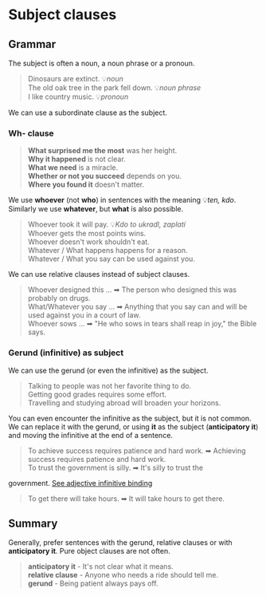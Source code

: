 # Subject clauses

## Grammar

The subject is often a noun, a noun phrase or a pronoun.

> Dinosaurs are extinct. 💡*noun* <br/>
> The old oak tree in the park fell down. 💡*noun phrase* <br/>
> I like country music. 💡*pronoun* <br/>

We can use a subordinate clause as the subject.

### Wh- clause

> **What surprised me the most** was her height. <br/>
> **Why it happened** is not clear. <br/>
> **What we need** is a miracle. <br/>
> **Whether or not you succeed** depends on you. <br/>
> **Where you found it** doesn't matter. <br/>

We use **whoever** (not **who**) in sentences with the meaning 💡*ten, kdo*. Similarly we use **whatever**, but **what**
is also possible.

> Whoever took it will pay. 💡*Kdo to ukradl, zaplatí* <br/>
> Whoever gets the most points wins. <br/>
> Whoever doesn't work shouldn't eat. <br/>
> Whatever / What happens happens for a reason. <br/>
> Whatever / What you say can be used against you. <br/>

We can use relative clauses instead of subject clauses.

> Whoever designed this ... ➡ The person who designed this was probably on drugs. <br/>
> What/Whatever you say ... ➡ Anything that you say can and will be used against you in a court of law. <br/>
> Whoever sows ... ➡ "He who sows in tears shall reap in joy," the Bible says. <br/>

### Gerund (infinitive) as subject

We can use the gerund (or even the infinitive) as the subject.

> Talking to people was not her favorite thing to do. <br/>
> Getting good grades requires some effort. <br/>
> Travelling and studying abroad will broaden your horizons. <br/>

You can even encounter the infinitive as the subject, but it is not common. We can replace it with the gerund, or
using **it** as the subject (**anticipatory it**) and moving the infinitive at the end of a sentence.

> To achieve success requires patience and hard work. ➡ Achieving success requires patience and hard work. <br/>
> To trust the government is silly. ➡ It's silly to trust the
>
government. [See adjective infinitive binding](/topics/parts-of-speech/verbs/non-finite-verb-forms/adjective-infinitive-binding.md) <br/>
> To get there will take hours. ➡ It will take hours to get there. <br/>

## Summary

Generally, prefer sentences with the gerund, relative clauses or with **anticipatory it**. Pure object clauses are not
often.

> **anticipatory it** - It's not clear what it means. <br/>
> **relative clause** - Anyone who needs a ride should tell me. <br/>
> **gerund** - Being patient always pays off. <br/>